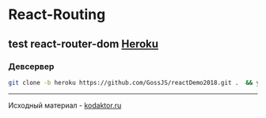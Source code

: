 # React-Routing
test react-router-dom
[Heroku](https://obscure-wildwood-54846.herokuapp.com/)
---

### Девсервер
```bash
git clone -b heroku https://github.com/GossJS/reactDemo2018.git .  && yarn run build
```

---
Исходный материал - [kodaktor.ru](http://kodaktor.ru/router2018.pdf)
